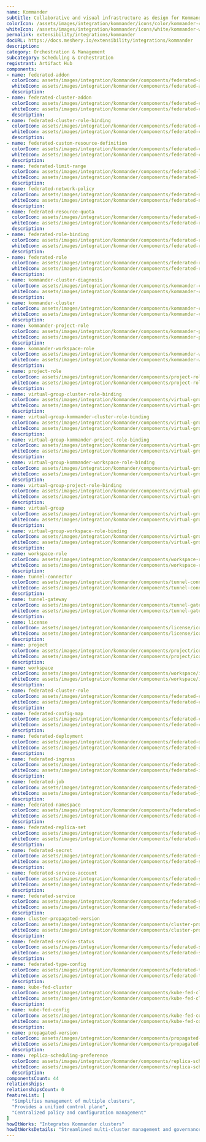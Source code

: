 ```yaml
---
name: Kommander
subtitle: Collaborative and visual infrastructure as design for Kommander
colorIcon: /assets/images/integration/kommander/icons/color/kommander-color.svg
whiteIcon: /assets/images/integration/kommander/icons/white/kommander-white.svg
permalink: extensibility/integrations/kommander
docURL: https://docs.meshery.io/extensibility/integrations/kommander
description: 
category: Orchestration & Management
subcategory: Scheduling & Orchestration
registrant: Artifact Hub
components: 
- name: federated-addon
  colorIcon: assets/images/integration/kommander/components/federated-addon/icons/color/federated-addon-color.svg
  whiteIcon: assets/images/integration/kommander/components/federated-addon/icons/white/federated-addon-white.svg
  description: 
- name: federated-cluster-addon
  colorIcon: assets/images/integration/kommander/components/federated-cluster-addon/icons/color/federated-cluster-addon-color.svg
  whiteIcon: assets/images/integration/kommander/components/federated-cluster-addon/icons/white/federated-cluster-addon-white.svg
  description: 
- name: federated-cluster-role-binding
  colorIcon: assets/images/integration/kommander/components/federated-cluster-role-binding/icons/color/federated-cluster-role-binding-color.svg
  whiteIcon: assets/images/integration/kommander/components/federated-cluster-role-binding/icons/white/federated-cluster-role-binding-white.svg
  description: 
- name: federated-custom-resource-definition
  colorIcon: assets/images/integration/kommander/components/federated-custom-resource-definition/icons/color/federated-custom-resource-definition-color.svg
  whiteIcon: assets/images/integration/kommander/components/federated-custom-resource-definition/icons/white/federated-custom-resource-definition-white.svg
  description: 
- name: federated-limit-range
  colorIcon: assets/images/integration/kommander/components/federated-limit-range/icons/color/federated-limit-range-color.svg
  whiteIcon: assets/images/integration/kommander/components/federated-limit-range/icons/white/federated-limit-range-white.svg
  description: 
- name: federated-network-policy
  colorIcon: assets/images/integration/kommander/components/federated-network-policy/icons/color/federated-network-policy-color.svg
  whiteIcon: assets/images/integration/kommander/components/federated-network-policy/icons/white/federated-network-policy-white.svg
  description: 
- name: federated-resource-quota
  colorIcon: assets/images/integration/kommander/components/federated-resource-quota/icons/color/federated-resource-quota-color.svg
  whiteIcon: assets/images/integration/kommander/components/federated-resource-quota/icons/white/federated-resource-quota-white.svg
  description: 
- name: federated-role-binding
  colorIcon: assets/images/integration/kommander/components/federated-role-binding/icons/color/federated-role-binding-color.svg
  whiteIcon: assets/images/integration/kommander/components/federated-role-binding/icons/white/federated-role-binding-white.svg
  description: 
- name: federated-role
  colorIcon: assets/images/integration/kommander/components/federated-role/icons/color/federated-role-color.svg
  whiteIcon: assets/images/integration/kommander/components/federated-role/icons/white/federated-role-white.svg
  description: 
- name: kommander-cluster-diagnosis
  colorIcon: assets/images/integration/kommander/components/kommander-cluster-diagnosis/icons/color/kommander-cluster-diagnosis-color.svg
  whiteIcon: assets/images/integration/kommander/components/kommander-cluster-diagnosis/icons/white/kommander-cluster-diagnosis-white.svg
  description: 
- name: kommander-cluster
  colorIcon: assets/images/integration/kommander/components/kommander-cluster/icons/color/kommander-cluster-color.svg
  whiteIcon: assets/images/integration/kommander/components/kommander-cluster/icons/white/kommander-cluster-white.svg
  description: 
- name: kommander-project-role
  colorIcon: assets/images/integration/kommander/components/kommander-project-role/icons/color/kommander-project-role-color.svg
  whiteIcon: assets/images/integration/kommander/components/kommander-project-role/icons/white/kommander-project-role-white.svg
  description: 
- name: kommander-workspace-role
  colorIcon: assets/images/integration/kommander/components/kommander-workspace-role/icons/color/kommander-workspace-role-color.svg
  whiteIcon: assets/images/integration/kommander/components/kommander-workspace-role/icons/white/kommander-workspace-role-white.svg
  description: 
- name: project-role
  colorIcon: assets/images/integration/kommander/components/project-role/icons/color/project-role-color.svg
  whiteIcon: assets/images/integration/kommander/components/project-role/icons/white/project-role-white.svg
  description: 
- name: virtual-group-cluster-role-binding
  colorIcon: assets/images/integration/kommander/components/virtual-group-cluster-role-binding/icons/color/virtual-group-cluster-role-binding-color.svg
  whiteIcon: assets/images/integration/kommander/components/virtual-group-cluster-role-binding/icons/white/virtual-group-cluster-role-binding-white.svg
  description: 
- name: virtual-group-kommander-cluster-role-binding
  colorIcon: assets/images/integration/kommander/components/virtual-group-kommander-cluster-role-binding/icons/color/virtual-group-kommander-cluster-role-binding-color.svg
  whiteIcon: assets/images/integration/kommander/components/virtual-group-kommander-cluster-role-binding/icons/white/virtual-group-kommander-cluster-role-binding-white.svg
  description: 
- name: virtual-group-kommander-project-role-binding
  colorIcon: assets/images/integration/kommander/components/virtual-group-kommander-project-role-binding/icons/color/virtual-group-kommander-project-role-binding-color.svg
  whiteIcon: assets/images/integration/kommander/components/virtual-group-kommander-project-role-binding/icons/white/virtual-group-kommander-project-role-binding-white.svg
  description: 
- name: virtual-group-kommander-workspace-role-binding
  colorIcon: assets/images/integration/kommander/components/virtual-group-kommander-workspace-role-binding/icons/color/virtual-group-kommander-workspace-role-binding-color.svg
  whiteIcon: assets/images/integration/kommander/components/virtual-group-kommander-workspace-role-binding/icons/white/virtual-group-kommander-workspace-role-binding-white.svg
  description: 
- name: virtual-group-project-role-binding
  colorIcon: assets/images/integration/kommander/components/virtual-group-project-role-binding/icons/color/virtual-group-project-role-binding-color.svg
  whiteIcon: assets/images/integration/kommander/components/virtual-group-project-role-binding/icons/white/virtual-group-project-role-binding-white.svg
  description: 
- name: virtual-group
  colorIcon: assets/images/integration/kommander/components/virtual-group/icons/color/virtual-group-color.svg
  whiteIcon: assets/images/integration/kommander/components/virtual-group/icons/white/virtual-group-white.svg
  description: 
- name: virtual-group-workspace-role-binding
  colorIcon: assets/images/integration/kommander/components/virtual-group-workspace-role-binding/icons/color/virtual-group-workspace-role-binding-color.svg
  whiteIcon: assets/images/integration/kommander/components/virtual-group-workspace-role-binding/icons/white/virtual-group-workspace-role-binding-white.svg
  description: 
- name: workspace-role
  colorIcon: assets/images/integration/kommander/components/workspace-role/icons/color/workspace-role-color.svg
  whiteIcon: assets/images/integration/kommander/components/workspace-role/icons/white/workspace-role-white.svg
  description: 
- name: tunnel-connector
  colorIcon: assets/images/integration/kommander/components/tunnel-connector/icons/color/tunnel-connector-color.svg
  whiteIcon: assets/images/integration/kommander/components/tunnel-connector/icons/white/tunnel-connector-white.svg
  description: 
- name: tunnel-gateway
  colorIcon: assets/images/integration/kommander/components/tunnel-gateway/icons/color/tunnel-gateway-color.svg
  whiteIcon: assets/images/integration/kommander/components/tunnel-gateway/icons/white/tunnel-gateway-white.svg
  description: 
- name: license
  colorIcon: assets/images/integration/kommander/components/license/icons/color/license-color.svg
  whiteIcon: assets/images/integration/kommander/components/license/icons/white/license-white.svg
  description: 
- name: project
  colorIcon: assets/images/integration/kommander/components/project/icons/color/project-color.svg
  whiteIcon: assets/images/integration/kommander/components/project/icons/white/project-white.svg
  description: 
- name: workspace
  colorIcon: assets/images/integration/kommander/components/workspace/icons/color/workspace-color.svg
  whiteIcon: assets/images/integration/kommander/components/workspace/icons/white/workspace-white.svg
  description: 
- name: federated-cluster-role
  colorIcon: assets/images/integration/kommander/components/federated-cluster-role/icons/color/federated-cluster-role-color.svg
  whiteIcon: assets/images/integration/kommander/components/federated-cluster-role/icons/white/federated-cluster-role-white.svg
  description: 
- name: federated-config-map
  colorIcon: assets/images/integration/kommander/components/federated-config-map/icons/color/federated-config-map-color.svg
  whiteIcon: assets/images/integration/kommander/components/federated-config-map/icons/white/federated-config-map-white.svg
  description: 
- name: federated-deployment
  colorIcon: assets/images/integration/kommander/components/federated-deployment/icons/color/federated-deployment-color.svg
  whiteIcon: assets/images/integration/kommander/components/federated-deployment/icons/white/federated-deployment-white.svg
  description: 
- name: federated-ingress
  colorIcon: assets/images/integration/kommander/components/federated-ingress/icons/color/federated-ingress-color.svg
  whiteIcon: assets/images/integration/kommander/components/federated-ingress/icons/white/federated-ingress-white.svg
  description: 
- name: federated-job
  colorIcon: assets/images/integration/kommander/components/federated-job/icons/color/federated-job-color.svg
  whiteIcon: assets/images/integration/kommander/components/federated-job/icons/white/federated-job-white.svg
  description: 
- name: federated-namespace
  colorIcon: assets/images/integration/kommander/components/federated-namespace/icons/color/federated-namespace-color.svg
  whiteIcon: assets/images/integration/kommander/components/federated-namespace/icons/white/federated-namespace-white.svg
  description: 
- name: federated-replica-set
  colorIcon: assets/images/integration/kommander/components/federated-replica-set/icons/color/federated-replica-set-color.svg
  whiteIcon: assets/images/integration/kommander/components/federated-replica-set/icons/white/federated-replica-set-white.svg
  description: 
- name: federated-secret
  colorIcon: assets/images/integration/kommander/components/federated-secret/icons/color/federated-secret-color.svg
  whiteIcon: assets/images/integration/kommander/components/federated-secret/icons/white/federated-secret-white.svg
  description: 
- name: federated-service-account
  colorIcon: assets/images/integration/kommander/components/federated-service-account/icons/color/federated-service-account-color.svg
  whiteIcon: assets/images/integration/kommander/components/federated-service-account/icons/white/federated-service-account-white.svg
  description: 
- name: federated-service
  colorIcon: assets/images/integration/kommander/components/federated-service/icons/color/federated-service-color.svg
  whiteIcon: assets/images/integration/kommander/components/federated-service/icons/white/federated-service-white.svg
  description: 
- name: cluster-propagated-version
  colorIcon: assets/images/integration/kommander/components/cluster-propagated-version/icons/color/cluster-propagated-version-color.svg
  whiteIcon: assets/images/integration/kommander/components/cluster-propagated-version/icons/white/cluster-propagated-version-white.svg
  description: 
- name: federated-service-status
  colorIcon: assets/images/integration/kommander/components/federated-service-status/icons/color/federated-service-status-color.svg
  whiteIcon: assets/images/integration/kommander/components/federated-service-status/icons/white/federated-service-status-white.svg
  description: 
- name: federated-type-config
  colorIcon: assets/images/integration/kommander/components/federated-type-config/icons/color/federated-type-config-color.svg
  whiteIcon: assets/images/integration/kommander/components/federated-type-config/icons/white/federated-type-config-white.svg
  description: 
- name: kube-fed-cluster
  colorIcon: assets/images/integration/kommander/components/kube-fed-cluster/icons/color/kube-fed-cluster-color.svg
  whiteIcon: assets/images/integration/kommander/components/kube-fed-cluster/icons/white/kube-fed-cluster-white.svg
  description: 
- name: kube-fed-config
  colorIcon: assets/images/integration/kommander/components/kube-fed-config/icons/color/kube-fed-config-color.svg
  whiteIcon: assets/images/integration/kommander/components/kube-fed-config/icons/white/kube-fed-config-white.svg
  description: 
- name: propagated-version
  colorIcon: assets/images/integration/kommander/components/propagated-version/icons/color/propagated-version-color.svg
  whiteIcon: assets/images/integration/kommander/components/propagated-version/icons/white/propagated-version-white.svg
  description: 
- name: replica-scheduling-preference
  colorIcon: assets/images/integration/kommander/components/replica-scheduling-preference/icons/color/replica-scheduling-preference-color.svg
  whiteIcon: assets/images/integration/kommander/components/replica-scheduling-preference/icons/white/replica-scheduling-preference-white.svg
  description: 
componentsCount: 44
relationships: 
relationshipsCount: 0
featureList: [
  "Simplifies management of multiple clusters",
  "Provides a unified control plane",
  "Centralized policy and configuration management"
]
howItWorks: "Integrates Kommander clusters"
howItWorksDetails: "Streamlined multi-cluster management and governance"
---
```


